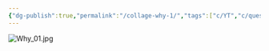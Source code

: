 ```yaml
---
{"dg-publish":true,"permalink":"/collage-why-1/","tags":["c/YT","c/question-mark","cats","c/blue","c/abstract","c/orange","c/2020"],"created":"2024-02-20T21:03:10.900-05:00","updated":"2024-02-20T21:22:03.692-05:00"}
---
```



![Why_01.jpg](/img/user/MEDIA/Why_01.jpg)